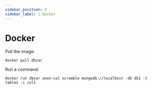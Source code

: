 ```yaml
---
sidebar_position: 3
sidebar_label: 🐋 Docker
---
```


# Docker

Pull the image:

```
docker pull dbzar
```

Run a command:

```
docker run dbzar anon-col scramble mongodb://localhost -db db1 -t table1 -c col1
```

